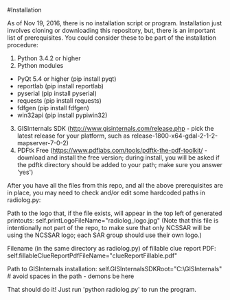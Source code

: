 #Installation

As of Nov 19, 2016, there is no installation script or program.  Installation just involves cloning or downloading this repository, but, there is an important list of prerequisites.  You could consider these to be part of the installation procedure:

1. Python 3.4.2 or higher
2. Python modules
 * PyQt 5.4 or higher (pip install pyqt)
 * reportlab (pip install reportlab)
 * pyserial (pip install pyserial)
 * requests (pip install requests)
 * fdfgen (pip install fdfgen)
 * win32api (pip install pypiwin32)
3. GISInternals SDK (http://www.gisinternals.com/release.php - pick the latest release for your platform, such as release-1800-x64-gdal-2-1-2-mapserver-7-0-2)
4. PDFtk Free (https://www.pdflabs.com/tools/pdftk-the-pdf-toolkit/ - download and install the free version; during install, you will be asked if the pdftk directory should be added to your path; make sure you answer 'yes')

After you have all the files from this repo, and all the above prerequisites are in place, you may need to check and/or edit some hardcoded paths in radiolog.py:

Path to the logo that, if the file exists, will appear in the top left of generated printouts:
self.printLogoFileName="radiolog_logo.jpg"
(Note that this file is intentionally not part of the repo, to make sure that only NCSSAR will be using the NCSSAR logo; each SAR group should use their own logo.)

Filename (in the same directory as radiolog.py) of fillable clue report PDF:
self.fillableClueReportPdfFileName="clueReportFillable.pdf"

Path to GISInternals installation:
self.GISInternalsSDKRoot="C:\\GISInternals" # avoid spaces in the path - demons be here

That should do it!  Just run 'python radiolog.py' to run the program.
